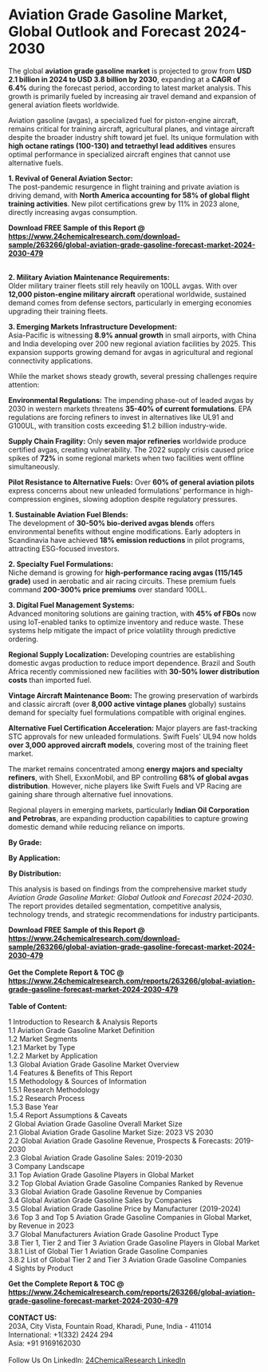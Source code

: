 <h1>Aviation Grade Gasoline Market, Global Outlook and Forecast 2024-2030</h1><p>The global <strong>aviation grade gasoline market</strong> is projected to grow from <strong>USD 2.1 billion in 2024 to USD 3.8 billion by 2030</strong>, expanding at a <strong>CAGR of 6.4%</strong> during the forecast period, according to latest market analysis. This growth is primarily fueled by increasing air travel demand and expansion of general aviation fleets worldwide.</p><p>Aviation gasoline (avgas), a specialized fuel for piston-engine aircraft, remains critical for training aircraft, agricultural planes, and vintage aircraft despite the broader industry shift toward jet fuel. Its unique formulation with <strong>high octane ratings (100-130) and tetraethyl lead additives</strong> ensures optimal performance in specialized aircraft engines that cannot use alternative fuels.</p><p><strong>1. Revival of General Aviation Sector:</strong><br>
The post-pandemic resurgence in flight training and private aviation is driving demand, with <strong>North America accounting for 58% of global flight training activities</strong>. New pilot certifications grew by 11% in 2023 alone, directly increasing avgas consumption.</p><div><b>Download FREE Sample of this Report @ 
            <a href="https://www.24chemicalresearch.com/download-sample/263266/global-aviation-grade-gasoline-forecast-market-2024-2030-479">
            https://www.24chemicalresearch.com/download-sample/263266/global-aviation-grade-gasoline-forecast-market-2024-2030-479</a></b></div><br><p><strong>2. Military Aviation Maintenance Requirements:</strong><br>
Older military trainer fleets still rely heavily on 100LL avgas. With over <strong>12,000 piston-engine military aircraft</strong> operational worldwide, sustained demand comes from defense sectors, particularly in emerging economies upgrading their training fleets.</p><p><strong>3. Emerging Markets Infrastructure Development:</strong><br>
Asia-Pacific is witnessing <strong>8.9% annual growth</strong> in small airports, with China and India developing over 200 new regional aviation facilities by 2025. This expansion supports growing demand for avgas in agricultural and regional connectivity applications.</p><p>While the market shows steady growth, several pressing challenges require attention:</p><p><strong>Environmental Regulations:</strong> The impending phase-out of leaded avgas by 2030 in western markets threatens <strong>35-40% of current formulations</strong>. EPA regulations are forcing refiners to invest in alternatives like UL91 and G100UL, with transition costs exceeding $1.2 billion industry-wide.</p><p><strong>Supply Chain Fragility:</strong> Only <strong>seven major refineries</strong> worldwide produce certified avgas, creating vulnerability. The 2022 supply crisis caused price spikes of <strong>72%</strong> in some regional markets when two facilities went offline simultaneously.</p><p><strong>Pilot Resistance to Alternative Fuels:</strong> Over <strong>60% of general aviation pilots</strong> express concerns about new unleaded formulations' performance in high-compression engines, slowing adoption despite regulatory pressures.</p><p><strong>1. Sustainable Aviation Fuel Blends:</strong><br>
The development of <strong>30-50% bio-derived avgas blends</strong> offers environmental benefits without engine modifications. Early adopters in Scandinavia have achieved <strong>18% emission reductions</strong> in pilot programs, attracting ESG-focused investors.</p><p><strong>2. Specialty Fuel Formulations:</strong><br>
Niche demand is growing for <strong>high-performance racing avgas (115/145 grade)</strong> used in aerobatic and air racing circuits. These premium fuels command <strong>200-300% price premiums</strong> over standard 100LL.</p><p><strong>3. Digital Fuel Management Systems:</strong><br>
Advanced monitoring solutions are gaining traction, with <strong>45% of FBOs</strong> now using IoT-enabled tanks to optimize inventory and reduce waste. These systems help mitigate the impact of price volatility through predictive ordering.</p><p><strong>Regional Supply Localization:</strong> Developing countries are establishing domestic avgas production to reduce import dependence. Brazil and South Africa recently commissioned new facilities with <strong>30-50% lower distribution costs</strong> than imported fuel.</p><p><strong>Vintage Aircraft Maintenance Boom:</strong> The growing preservation of warbirds and classic aircraft (over <strong>8,000 active vintage planes</strong> globally) sustains demand for specialty fuel formulations compatible with original engines.</p><p><strong>Alternative Fuel Certification Acceleration:</strong> Major players are fast-tracking STC approvals for new unleaded formulations. Swift Fuels' UL94 now holds <strong>over 3,000 approved aircraft models</strong>, covering most of the training fleet market.</p><p>The market remains concentrated among <strong>energy majors and specialty refiners</strong>, with Shell, ExxonMobil, and BP controlling <strong>68% of global avgas distribution</strong>. However, niche players like Swift Fuels and VP Racing are gaining share through alternative fuel innovations.</p><p>Regional players in emerging markets, particularly <strong>Indian Oil Corporation and Petrobras</strong>, are expanding production capabilities to capture growing domestic demand while reducing reliance on imports.</p><p><strong>By Grade:</strong></p><p><strong>By Application:</strong></p><p><strong>By Distribution:</strong></p><p>This analysis is based on findings from the comprehensive market study <em>Aviation Grade Gasoline Market: Global Outlook and Forecast 2024-2030</em>. The report provides detailed segmentation, competitive analysis, technology trends, and strategic recommendations for industry participants.</p><div><b>Download FREE Sample of this Report @ 
            <a href="https://www.24chemicalresearch.com/download-sample/263266/global-aviation-grade-gasoline-forecast-market-2024-2030-479">
            https://www.24chemicalresearch.com/download-sample/263266/global-aviation-grade-gasoline-forecast-market-2024-2030-479</a></b></div><br><div><b>Get the Complete Report & TOC @ 
            <a href="https://www.24chemicalresearch.com/reports/263266/global-aviation-grade-gasoline-forecast-market-2024-2030-479">
            https://www.24chemicalresearch.com/reports/263266/global-aviation-grade-gasoline-forecast-market-2024-2030-479</a></b></div><br>
            <b>Table of Content:</b><p>1 Introduction to Research & Analysis Reports<br />
    1.1 Aviation Grade Gasoline Market Definition<br />
    1.2 Market Segments<br />
        1.2.1 Market by Type<br />
        1.2.2 Market by Application<br />
    1.3 Global Aviation Grade Gasoline Market Overview<br />
    1.4 Features & Benefits of This Report<br />
    1.5 Methodology & Sources of Information<br />
        1.5.1 Research Methodology<br />
        1.5.2 Research Process<br />
        1.5.3 Base Year<br />
        1.5.4 Report Assumptions & Caveats<br />
2 Global Aviation Grade Gasoline Overall Market Size<br />
    2.1 Global Aviation Grade Gasoline Market Size: 2023 VS 2030<br />
    2.2 Global Aviation Grade Gasoline Revenue, Prospects & Forecasts: 2019-2030<br />
    2.3 Global Aviation Grade Gasoline Sales: 2019-2030<br />
3 Company Landscape<br />
    3.1 Top Aviation Grade Gasoline Players in Global Market<br />
    3.2 Top Global Aviation Grade Gasoline Companies Ranked by Revenue<br />
    3.3 Global Aviation Grade Gasoline Revenue by Companies<br />
    3.4 Global Aviation Grade Gasoline Sales by Companies<br />
    3.5 Global Aviation Grade Gasoline Price by Manufacturer (2019-2024)<br />
    3.6 Top 3 and Top 5 Aviation Grade Gasoline Companies in Global Market, by Revenue in 2023<br />
    3.7 Global Manufacturers Aviation Grade Gasoline Product Type<br />
    3.8 Tier 1, Tier 2 and Tier 3 Aviation Grade Gasoline Players in Global Market<br />
        3.8.1 List of Global Tier 1 Aviation Grade Gasoline Companies<br />
        3.8.2 List of Global Tier 2 and Tier 3 Aviation Grade Gasoline Companies<br />
4 Sights by Product</p><div><b>Get the Complete Report & TOC @ 
            <a href="https://www.24chemicalresearch.com/reports/263266/global-aviation-grade-gasoline-forecast-market-2024-2030-479">
            https://www.24chemicalresearch.com/reports/263266/global-aviation-grade-gasoline-forecast-market-2024-2030-479</a></b></div><br><b>CONTACT US:</b><br>
            203A, City Vista, Fountain Road, Kharadi, Pune, India - 411014<br>
            International: +1(332) 2424 294<br>
            Asia: +91 9169162030 <br><br>
            Follow Us On LinkedIn: <a href="https://www.linkedin.com/company/24chemicalresearch/">24ChemicalResearch LinkedIn</a>